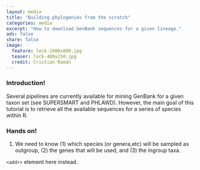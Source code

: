 ```yaml
---
layout: media
title: "Building phylogenies from the scratch"
categories: media
excerpt: "How to download GenBank sequences for a given lineage."
ads: false
share: false
image:
  feature: lock-1600x800.jpg
  teaser: lock-400x250.jpg
  credit: Cristian Román
---
```


### Introduction!

Several pipelines are currently available for mining GenBank for a given taxon set (see SUPERSMART and PHLAWD). However, the main goal of this tutorial is to retrieve all the available sequences for a series of species within R.    

### Hands on!

1. We need to know (1) which species (or genera,etc) will be sampled as outgroup, (2) the genes that will be used, and (3) the ingroup taxa.


`<addr>` element here instead.

